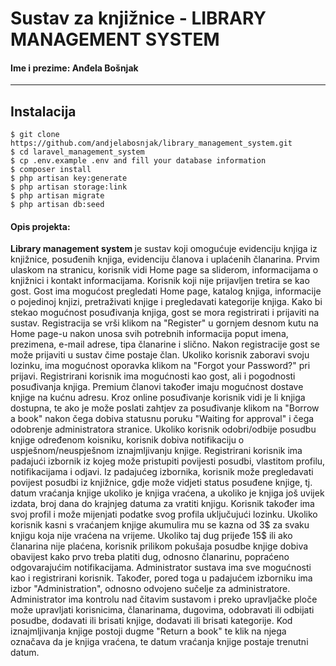<h1>Sustav za knjižnice - LIBRARY MANAGEMENT SYSTEM</h1>
<h4>Ime i prezime: Anđela Bošnjak</h4>
<hr>

## Instalacija

```
$ git clone https://github.com/andjelabosnjak/library_management_system.git
$ cd laravel_management_system
$ cp .env.example .env and fill your database information
$ composer install
$ php artisan key:generate
$ php artisan storage:link
$ php artisan migrate
$ php artisan db:seed
```
<h4>Opis projekta:</h4>
<p>
 <strong>Library management system </strong> je sustav koji omogućuje evidenciju knjiga iz knjižnice, posuđenih knjiga, evidenciju članova i uplaćenih članarina.
Prvim ulaskom na stranicu, korisnik vidi Home page sa sliderom, informacijama o knjižnici i kontakt informacijama. Korisnik koji nije prijavljen tretira se kao gost. Gost ima mogućost pregledati Home page, katalog knjiga, informacije o pojedinoj knjizi, pretraživati knjige i pregledavati kategorije knjiga. Kako bi stekao mogućnost posuđivanja knjiga, gost se mora registrirati i prijaviti na sustav. Registracija se vrši klikom na "Register" u gornjem desnom kutu na Home page-u nakon unosa svih potrebnih informacija poput imena, prezimena, e-mail adrese, tipa članarine i slično. Nakon registracije gost se može prijaviti u sustav čime postaje član. Ukoliko korisnik zaboravi svoju lozinku, ima mogućnost oporavka klikom na "Forgot your Password?" pri prijavi. Registrirani korisnik ima mogućnosti kao gost, ali i pogodnosti posuđivanja knjiga. Premium članovi također imaju mogućnost dostave knjige na kućnu adresu. Kroz online posuđivanje korisnik vidi je li knjiga dostupna, te ako je može poslati zahtjev za posuđivanje klikom na "Borrow a book" nakon čega dobiva statusnu poruku "Waiting for approval" i čega odobrenje administratora stranice. Ukoliko korisnik odobri/odbije posudbu knjige određenom koisniku, korisnik dobiva notifikaciju o uspješnom/neuspješnom iznajmljivanju knjige. Registrirani korisnik ima padajući izbornik iz kojeg može pristupiti povijesti posudbi, vlastitom profilu, notifikacijama i odjavi. Iz padajućeg izbornika, korisnik može pregledavati povijest posudbi iz knjižnice, gdje može vidjeti status posuđene knjige, tj. datum vraćanja knjige ukoliko je knjiga vraćena, a ukoliko je knjiga još uvijek izdata, broj dana do krajnjeg datuma za vratiti knjigu. Korisnik također ima svoj profil i može mijenjati podatke svog profila uključujući lozinku. Ukoliko korisnik kasni s vraćanjem knjige akumulira mu se kazna od 3$ za svaku knjigu koja nije vraćena na vrijeme. Ukoliko taj dug prijeđe 15$ ili ako članarina nije plaćena, korisnik prilikom pokušaja posudbe knjige dobiva obavijest kako prvo treba platiti dug, odnosno članarinu, popraćeno odgovarajućim notifikacijama.
Administrator sustava ima sve mogućnosti kao i registrirani korisnik. Također, pored toga u padajućem izborniku ima izbor "Administration", odnosno odvojeno sučelje za administratore. Administrator ima kontrolu nad čitavim sustavom i preko upravljačke ploče može upravljati korisnicima, članarinama, dugovima, odobravati ili odbijati posudbe, dodavati ili brisati knjige, dodavati ili brisati kategorije. Kod iznajmljivanja knjige postoji dugme "Return a book" te klik na njega označava da je knjiga vraćena, te datum vraćanja knjige postaje trenutni datum. 
</p>
